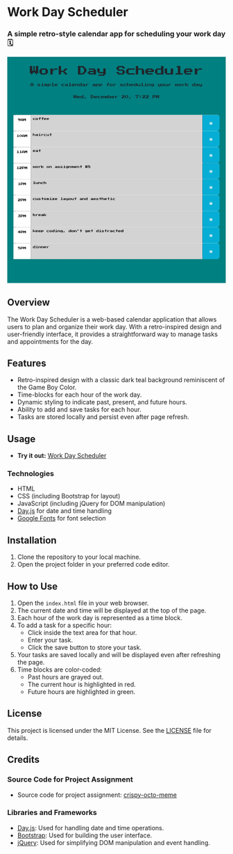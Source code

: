 # Work Day Scheduler

### A simple retro-style calendar app for scheduling your work day 🗓️

![Screenshot](assets/images/preview2.jpeg)

## Overview

The Work Day Scheduler is a web-based calendar application that allows users to plan and organize their work day. With a retro-inspired design and user-friendly interface, it provides a straightforward way to manage tasks and appointments for the day.

## Features

- Retro-inspired design with a classic dark teal background reminiscent of the Game Boy Color.
- Time-blocks for each hour of the work day.
- Dynamic styling to indicate past, present, and future hours.
- Ability to add and save tasks for each hour.
- Tasks are stored locally and persist even after page refresh.

## Usage

- **Try it out:** [Work Day Scheduler](https://robertsolorzano.github.io/Work-Day-Scheduler/)

### Technologies

- HTML
- CSS (including Bootstrap for layout)
- JavaScript (including jQuery for DOM manipulation)
- [Day.js](https://day.js.org/) for date and time handling
- [Google Fonts](https://fonts.google.com/) for font selection

## Installation

1. Clone the repository to your local machine.
2. Open the project folder in your preferred code editor.

## How to Use

1. Open the `index.html` file in your web browser.
2. The current date and time will be displayed at the top of the page.
3. Each hour of the work day is represented as a time block.
4. To add a task for a specific hour:
   - Click inside the text area for that hour.
   - Enter your task.
   - Click the save button to store your task.
5. Your tasks are saved locally and will be displayed even after refreshing the page.
6. Time blocks are color-coded:
   - Past hours are grayed out.
   - The current hour is highlighted in red.
   - Future hours are highlighted in green.

## License

This project is licensed under the MIT License. See the [LICENSE](LICENSE) file for details.

## Credits

### Source Code for Project Assignment

- Source code for project assignment: [crispy-octo-meme](https://github.com/coding-boot-camp/crispy-octo-meme)

### Libraries and Frameworks

- [Day.js](https://day.js.org/): Used for handling date and time operations.
- [Bootstrap](https://getbootstrap.com/): Used for building the user interface.
- [jQuery](https://jquery.com/): Used for simplifying DOM manipulation and event handling.

